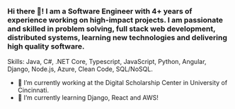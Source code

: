 ### Hi there 👋! I am a Software Engineer with 4+ years of experience working on high-impact projects. I am passionate and skilled in problem solving, full stack web development, distributed systems, learning new technologies and delivering high quality software.

Skills: Java, C#, .NET Core, Typescript, JavaScript, Python, Angular, Django, Node.js, Azure, Clean Code, SQL/NoSQL.
- 🔭 I’m currently working at the Digital Scholarship Center in University of Cincinnati.
- 🌱 I’m currently learning Django, React and AWS!
<!--
**GaganNanu/GaganNanu** is a ✨ _special_ ✨ repository because its `README.md` (this file) appears on your GitHub profile.

Here are some ideas to get you started:



- 👯 I’m looking to collaborate on ...
- 🤔 I’m looking for help with ...
- 💬 Ask me about ...
- 😄 Pronouns: ...
- ⚡ Fun fact: ...
-->
